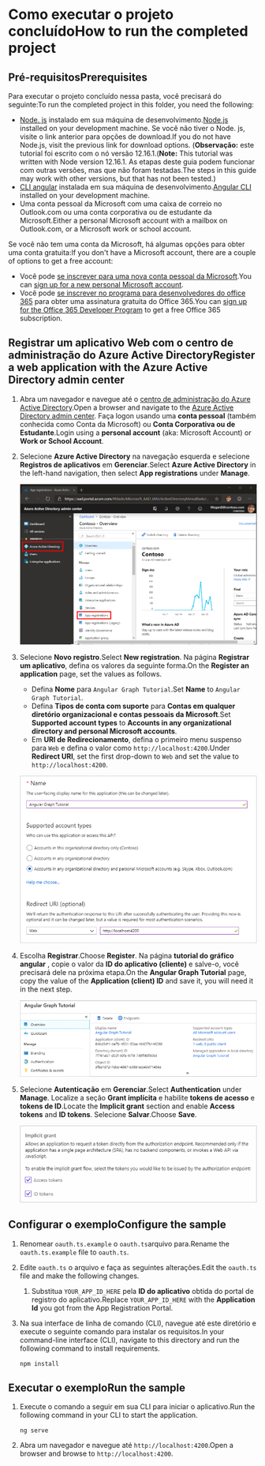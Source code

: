 # <a name="how-to-run-the-completed-project"></a><span data-ttu-id="2ae03-101">Como executar o projeto concluído</span><span class="sxs-lookup"><span data-stu-id="2ae03-101">How to run the completed project</span></span>

## <a name="prerequisites"></a><span data-ttu-id="2ae03-102">Pré-requisitos</span><span class="sxs-lookup"><span data-stu-id="2ae03-102">Prerequisites</span></span>

<span data-ttu-id="2ae03-103">Para executar o projeto concluído nessa pasta, você precisará do seguinte:</span><span class="sxs-lookup"><span data-stu-id="2ae03-103">To run the completed project in this folder, you need the following:</span></span>

- <span data-ttu-id="2ae03-104">[Node. js](https://nodejs.org) instalado em sua máquina de desenvolvimento.</span><span class="sxs-lookup"><span data-stu-id="2ae03-104">[Node.js](https://nodejs.org) installed on your development machine.</span></span> <span data-ttu-id="2ae03-105">Se você não tiver o Node. js, visite o link anterior para opções de download.</span><span class="sxs-lookup"><span data-stu-id="2ae03-105">If you do not have Node.js, visit the previous link for download options.</span></span> <span data-ttu-id="2ae03-106">(**Observação:** este tutorial foi escrito com o nó versão 12.16.1.</span><span class="sxs-lookup"><span data-stu-id="2ae03-106">(**Note:** This tutorial was written with Node version 12.16.1.</span></span> <span data-ttu-id="2ae03-107">As etapas deste guia podem funcionar com outras versões, mas que não foram testadas.</span><span class="sxs-lookup"><span data-stu-id="2ae03-107">The steps in this guide may work with other versions, but that has not been tested.)</span></span>
- <span data-ttu-id="2ae03-108">[CLI angular](https://cli.angular.io/) instalada em sua máquina de desenvolvimento.</span><span class="sxs-lookup"><span data-stu-id="2ae03-108">[Angular CLI](https://cli.angular.io/) installed on your development machine.</span></span>
- <span data-ttu-id="2ae03-109">Uma conta pessoal da Microsoft com uma caixa de correio no Outlook.com ou uma conta corporativa ou de estudante da Microsoft.</span><span class="sxs-lookup"><span data-stu-id="2ae03-109">Either a personal Microsoft account with a mailbox on Outlook.com, or a Microsoft work or school account.</span></span>

<span data-ttu-id="2ae03-110">Se você não tem uma conta da Microsoft, há algumas opções para obter uma conta gratuita:</span><span class="sxs-lookup"><span data-stu-id="2ae03-110">If you don't have a Microsoft account, there are a couple of options to get a free account:</span></span>

- <span data-ttu-id="2ae03-111">Você pode [se inscrever para uma nova conta pessoal da Microsoft](https://signup.live.com/signup?wa=wsignin1.0&rpsnv=12&ct=1454618383&rver=6.4.6456.0&wp=MBI_SSL_SHARED&wreply=https://mail.live.com/default.aspx&id=64855&cbcxt=mai&bk=1454618383&uiflavor=web&uaid=b213a65b4fdc484382b6622b3ecaa547&mkt=E-US&lc=1033&lic=1).</span><span class="sxs-lookup"><span data-stu-id="2ae03-111">You can [sign up for a new personal Microsoft account](https://signup.live.com/signup?wa=wsignin1.0&rpsnv=12&ct=1454618383&rver=6.4.6456.0&wp=MBI_SSL_SHARED&wreply=https://mail.live.com/default.aspx&id=64855&cbcxt=mai&bk=1454618383&uiflavor=web&uaid=b213a65b4fdc484382b6622b3ecaa547&mkt=E-US&lc=1033&lic=1).</span></span>
- <span data-ttu-id="2ae03-112">Você pode [se inscrever no programa para desenvolvedores do office 365](https://developer.microsoft.com/office/dev-program) para obter uma assinatura gratuita do Office 365.</span><span class="sxs-lookup"><span data-stu-id="2ae03-112">You can [sign up for the Office 365 Developer Program](https://developer.microsoft.com/office/dev-program) to get a free Office 365 subscription.</span></span>

## <a name="register-a-web-application-with-the-azure-active-directory-admin-center"></a><span data-ttu-id="2ae03-113">Registrar um aplicativo Web com o centro de administração do Azure Active Directory</span><span class="sxs-lookup"><span data-stu-id="2ae03-113">Register a web application with the Azure Active Directory admin center</span></span>

1. <span data-ttu-id="2ae03-114">Abra um navegador e navegue até o [centro de administração do Azure Active Directory](https://aad.portal.azure.com).</span><span class="sxs-lookup"><span data-stu-id="2ae03-114">Open a browser and navigate to the [Azure Active Directory admin center](https://aad.portal.azure.com).</span></span> <span data-ttu-id="2ae03-115">Faça logon usando uma **conta pessoal** (também conhecida como Conta da Microsoft) ou **Conta Corporativa ou de Estudante**.</span><span class="sxs-lookup"><span data-stu-id="2ae03-115">Login using a **personal account** (aka: Microsoft Account) or **Work or School Account**.</span></span>

1. <span data-ttu-id="2ae03-116">Selecione **Azure Active Directory** na navegação esquerda e selecione **Registros de aplicativos** em **Gerenciar**.</span><span class="sxs-lookup"><span data-stu-id="2ae03-116">Select **Azure Active Directory** in the left-hand navigation, then select **App registrations** under **Manage**.</span></span>

    ![<span data-ttu-id="2ae03-117">Uma captura de tela dos registros de aplicativo</span><span class="sxs-lookup"><span data-stu-id="2ae03-117">A screenshot of the App registrations</span></span> ](/tutorial/images/aad-portal-app-registrations.png)

1. <span data-ttu-id="2ae03-118">Selecione **Novo registro**.</span><span class="sxs-lookup"><span data-stu-id="2ae03-118">Select **New registration**.</span></span> <span data-ttu-id="2ae03-119">Na página **Registrar um aplicativo**, defina os valores da seguinte forma.</span><span class="sxs-lookup"><span data-stu-id="2ae03-119">On the **Register an application** page, set the values as follows.</span></span>

    - <span data-ttu-id="2ae03-120">Defina **Nome** para `Angular Graph Tutorial`.</span><span class="sxs-lookup"><span data-stu-id="2ae03-120">Set **Name** to `Angular Graph Tutorial`.</span></span>
    - <span data-ttu-id="2ae03-121">Defina **Tipos de conta com suporte** para **Contas em qualquer diretório organizacional e contas pessoais da Microsoft**.</span><span class="sxs-lookup"><span data-stu-id="2ae03-121">Set **Supported account types** to **Accounts in any organizational directory and personal Microsoft accounts**.</span></span>
    - <span data-ttu-id="2ae03-122">Em **URI de Redirecionamento**, defina o primeiro menu suspenso para `Web` e defina o valor como `http://localhost:4200`.</span><span class="sxs-lookup"><span data-stu-id="2ae03-122">Under **Redirect URI**, set the first drop-down to `Web` and set the value to `http://localhost:4200`.</span></span>

    ![Uma captura de tela da página registrar um aplicativo](/tutorial/images/aad-register-an-app.png)

1. <span data-ttu-id="2ae03-124">Escolha **Registrar**.</span><span class="sxs-lookup"><span data-stu-id="2ae03-124">Choose **Register**.</span></span> <span data-ttu-id="2ae03-125">Na página **tutorial do gráfico angular** , copie o valor da **ID do aplicativo (cliente)** e salve-o, você precisará dele na próxima etapa.</span><span class="sxs-lookup"><span data-stu-id="2ae03-125">On the **Angular Graph Tutorial** page, copy the value of the **Application (client) ID** and save it, you will need it in the next step.</span></span>

    ![Uma captura de tela da ID do aplicativo do novo registro de aplicativo](/tutorial/images/aad-application-id.png)

1. <span data-ttu-id="2ae03-127">Selecione **Autenticação** em **Gerenciar**.</span><span class="sxs-lookup"><span data-stu-id="2ae03-127">Select **Authentication** under **Manage**.</span></span> <span data-ttu-id="2ae03-128">Localize a seção **Grant implícita** e habilite **tokens de acesso** e **tokens de ID**.</span><span class="sxs-lookup"><span data-stu-id="2ae03-128">Locate the **Implicit grant** section and enable **Access tokens** and **ID tokens**.</span></span> <span data-ttu-id="2ae03-129">Selecione **Salvar**.</span><span class="sxs-lookup"><span data-stu-id="2ae03-129">Choose **Save**.</span></span>

    ![Uma captura de tela da seção Grant implícita](/tutorial/images/aad-implicit-grant.png)

## <a name="configure-the-sample"></a><span data-ttu-id="2ae03-131">Configurar o exemplo</span><span class="sxs-lookup"><span data-stu-id="2ae03-131">Configure the sample</span></span>

1. <span data-ttu-id="2ae03-132">Renomear `oauth.ts.example` o `oauth.ts`arquivo para.</span><span class="sxs-lookup"><span data-stu-id="2ae03-132">Rename the `oauth.ts.example` file to `oauth.ts`.</span></span>
1. <span data-ttu-id="2ae03-133">Edite `oauth.ts` o arquivo e faça as seguintes alterações.</span><span class="sxs-lookup"><span data-stu-id="2ae03-133">Edit the `oauth.ts` file and make the following changes.</span></span>
    1. <span data-ttu-id="2ae03-134">Substitua `YOUR_APP_ID_HERE` pela **ID do aplicativo** obtida do portal de registro do aplicativo.</span><span class="sxs-lookup"><span data-stu-id="2ae03-134">Replace `YOUR_APP_ID_HERE` with the **Application Id** you got from the App Registration Portal.</span></span>
1. <span data-ttu-id="2ae03-135">Na sua interface de linha de comando (CLI), navegue até este diretório e execute o seguinte comando para instalar os requisitos.</span><span class="sxs-lookup"><span data-stu-id="2ae03-135">In your command-line interface (CLI), navigate to this directory and run the following command to install requirements.</span></span>

    ```Shell
    npm install
    ```

## <a name="run-the-sample"></a><span data-ttu-id="2ae03-136">Executar o exemplo</span><span class="sxs-lookup"><span data-stu-id="2ae03-136">Run the sample</span></span>

1. <span data-ttu-id="2ae03-137">Execute o comando a seguir em sua CLI para iniciar o aplicativo.</span><span class="sxs-lookup"><span data-stu-id="2ae03-137">Run the following command in your CLI to start the application.</span></span>

    ```Shell
    ng serve
    ```

1. <span data-ttu-id="2ae03-138">Abra um navegador e navegue até `http://localhost:4200`.</span><span class="sxs-lookup"><span data-stu-id="2ae03-138">Open a browser and browse to `http://localhost:4200`.</span></span>
